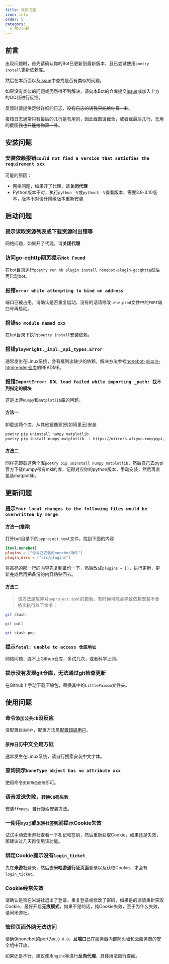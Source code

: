 ```yaml
---
title: 常见问题
icon: info
order: 5
category:
  - 常见问题
---
```


## 前言
出现问题时，首先请确认你的Bot已更新到最新版本，且已尝试使用`poetry install`更新依赖库。

然后在本页面以及[issue](https://github.com/CMHopeSunshine/LittlePaimon/issues)中查找是否有类似的问题。

如果没有类似的问题或仍然得不到解决，请向本Bot的仓库提交[issue](https://github.com/CMHopeSunshine/LittlePaimon/issues)或加入上方的QQ频进行反馈。

反馈时请提供足够详细的日志，~~没有日志的话我只能给你算一卦~~。

报错日志通常只有最后的几行是有用的，因此截图请截全，或者截最后几行，无用的截图~~我也只能给你算一卦~~。

## 安装问题

### 安装依赖报错`Could not find a version that satisfies the requirement xxx`
可能的原因：
- 网络问题，如果开了代理，请**关闭代理**
- Python版本不对，执行`python -V`或`python3 -V`查看版本，需要3.8-3.10版本，版本不对请升降级版本重新安装

## 启动问题

### 提示读取资源列表或下载资源时出错等
网络问题，如果开了代理，请**关闭代理**

### 访问go-cqhttp网页提示`Not Found`
在bot目录运行`poetry run nb plugin install nonebot-plugin-gocqhttp`然后再启动bot。

### 报错`error while attempting to bind on address`
端口已被占用，请确认是否重复启动，没有的话请修改`.env.prod`文件中的`PORT`端口号再启动。

### 报错`No module named xxx`
在bot目录下执行`poetry install`安装依赖。

### 报错`playwright._impl._api_types.Error`
通常发生在Linux系统，会有框列出缺少的依赖，解决方法参考[nonebot-plugin-htmlrender仓库](https://github.com/kexue-z/nonebot-plugin-htmlrender)的README。


### 报错`ImportError: DDL load failed while importing _path: 找不到指定的模块`
这是上游`numpy`和`matplotlib`库的问题。
#### 方法一
卸载这两个库，从其他镜像源(例如阿里云)安装
```bash
poetry pip uninstall numpy matplotlib
poetry pip install numpy matplotlib -i https://mirrors.aliyun.com/pypi/simple/
```
#### 方法二
同样先卸载这两个库`poetry pip uninstall numpy matplotlib`，然后自己去pypi官方下载numpy带有mkl的库，记得对应你的python版本，手动安装，然后再直接装matplotlib。

## 更新问题

### 提示`Your local changes to the following files would be overwritten by merge`
#### 方法一(推荐)
打开bot目录下的`pyproject.toml`文件，找到下面的内容
```toml {2}
[tool.nonebot]
plugins = ["你自己安装的nonebot插件"]
plugin_dirs = ["src/plugins"]
```
将高亮的那一行的内容先复制备份一下，然后改成`plugins = []`，执行更新，更新完成后再把备份的内容粘贴回去。

#### 方法二
> 该方法是放弃对`pyproject.toml`的更新，有时候可能会导致依赖安装不全
依次执行以下命令：
```bash
git stash
```
```bash
git pull
```
```bash
git stash pop
```

### 提示`fatal: unable to access 仓库地址`
网络问题，连不上Github仓库，多试几次，或者科学上网。

### 提示没有发现git仓库，无法通过git检查更新
在Github上手动下载压缩包，替换其中的`LittlePaimon`文件夹。

## 使用问题

### 命令`添加公共ck`没反应
没配置`超级用户`，配置方法见[配置超级用户](configs/manage/bot-manage.md)。

### `原神日历`中文全是方框
通常发生在Linux系统，请自行搜索安装中文字体。

### 查询提示`NoneType object has no attribute xxx`
使用命令`更新角色信息`即可。

### 语音发送失败，`转换CQ码失败`
安装`ffmpeg`，自行搜索安装方法。

### 一使用`myzj`或`米游社签到`就提示Cookie失效
试试手动去米游社查看一下札记和签到，然后重新获取Cookie，如果还是失效，那建议过几天再使用该功能。

### 绑定Cookie提示没有`login_ticket`
先在**米游社**登录，然后去**米哈游通行证页面**登录以及获取Cookie，才会有`login_ticket`。

### Cookie经常失效
请确认是否在米游社退出了登录、重复登录或修改了密码，如果是的话请重新获取Cookie，最好开启**无痕模式**，如果不是的话，纯Cookie失效，至于为什么失效，请问米游社。

### 管理页面外网无法访问
请确保nonebot的port为`0.0.0.0`，且**端口**已在服务器内部防火墙和云服务商的安全组中开放。

如果还是不行，建议使用`nginx`等进行**反向代理**，具体用法自行查阅。